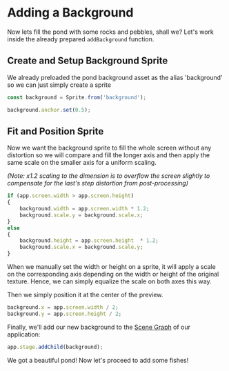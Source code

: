 # Adding a Background

Now lets fill the pond with some rocks and pebbles, shall we? Let's work inside the already prepared `addBackground` function.

## Create and Setup Background Sprite

We already preloaded the pond background asset as the alias 'background' so we can just simply create a sprite

```javascript
const background = Sprite.from('background');

background.anchor.set(0.5);
```

## Fit and Position Sprite

Now we want the background sprite to fill the whole screen without any distortion so we will compare and fill the longer axis and then apply the same scale on the smaller axis for a uniform scaling.

_(Note: x1.2 scaling to the dimension is to overflow the screen slightly to compensate for the last's step distortion from post-processing)_

```javascript
if (app.screen.width > app.screen.height)
{
    background.width = app.screen.width * 1.2;
    background.scale.y = background.scale.x;
}
else
{
    background.height = app.screen.height  * 1.2;
    background.scale.x = background.scale.y;
}
```

When we manually set the width or height on a sprite, it will apply a scale on the corresponding axis depending on the width or height of the original texture. Hence, we can simply equalize the scale on both axes this way.

Then we simply position it at the center of the preview.

```javascript
background.x = app.screen.width / 2;
background.y = app.screen.height / 2;
```

Finally, we'll add our new background to the [Scene Graph](/8.x/guides/basics/scene-graph) of our application:

```javascript
app.stage.addChild(background);
```

We got a beautiful pond! Now let's proceed to add some fishes!


